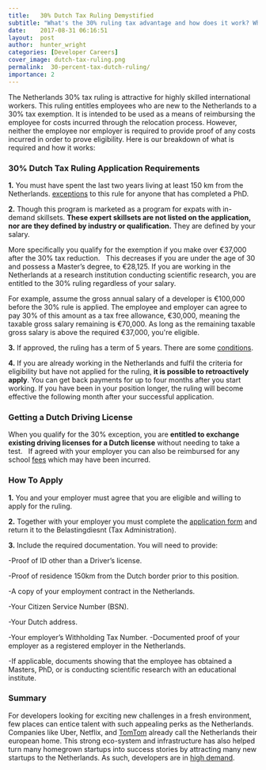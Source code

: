 ```yaml
---
title:   30% Dutch Tax Ruling Demystified
subtitle: "What's the 30% ruling tax advantage and how does it work? What requirements need to be met in order to apply? The following is a guide to the 30% Dutch tax rule for highly skilled international workers and its application process."
date:    2017-08-31 06:16:51
layout:  post
author:  hunter_wright
categories: [Developer Careers]
cover_image: dutch-tax-ruling.png
permalink:  30-percent-tax-dutch-ruling/
importance: 2
---
```


The Netherlands 30% tax ruling is attractive for highly skilled international workers. This ruling entitles employees who are new to the Netherlands to a 30% tax exemption. It is intended to be used as a means of reimbursing the employee for costs incurred through the relocation process. However, neither the employee nor employer is required to provide proof of any costs incurred in order to prove eligibility. Here is our breakdown of what is required and how it works:

<!--more--> 

### 30% Dutch Tax Ruling Application Requirements  

**1.**  You must have spent the last two years living at least 150 km from the Netherlands.  [exceptions](https://www.belastingdienst.nl/wps/wcm/connect/bldcontenten/belastingdienst/individuals/living_and_working/working_in_another_country_temporarily/you_are_coming_to_work_in_the_netherlands/30_facility_for_incoming_employees/conditions_30_p_facility/you_live_more_than_150_kilometres_away_from_the_dutch_border) to this rule for anyone that has completed a PhD.  

**2.** Though this program is marketed as a program for expats with in-demand skillsets. **These expert skillsets are not listed on the application, nor are they defined by industry or qualification.** They are defined by your salary.  

More specifically you qualify for the exemption if you make over €37,000 after the 30% tax reduction.    This decreases if you are under the age of 30 and possess a Master’s degree, to €28,125.   If you are working in the Netherlands at a research institution conducting scientific research, you are entitled to the 30% ruling regardless of your salary.  
 
 For example, assume the gross annual salary of a developer is €100,000 before the 30% rule is applied. The employee and employer can agree to pay 30% of this amount as a tax free allowance, €30,000, meaning the taxable gross salary remaining is €70,000. As long as the remaining taxable gross salary is above the required €37,000, you're eligible. 
 
**3.** If approved, the ruling has a term of 5 years. There are some [conditions](https://www.belastingdienst.nl/wps/wcm/connect/bldcontenten/belastingdienst/individuals/living_and_working/working_in_another_country_temporarily/you_are_coming_to_work_in_the_netherlands/30_facility_for_incoming_employees/the_decision_issued_to_you_has_a_maximum_term_of_8_years). 

**4.** If you are already working in the Netherlands and fulfil the criteria for eligibility but have not applied for the ruling, **it is possible to retroactively apply**. You can get back payments for up to four months after you start working. If you have been in your position longer, the ruling will become effective the following month after your successful application. 

### Getting a Dutch Driving License

When you qualify for the 30% exception, you are **entitled to exchange existing driving licenses for a Dutch license** without needing to take a test.   If agreed with your employer you can also be reimbursed for any school [fees](https://www.belastingdienst.nl/wps/wcm/connect/bldcontenten/belastingdienst/individuals/living_and_working/working_in_another_country_temporarily/you_are_coming_to_work_in_the_netherlands/30_facility_for_incoming_employees/school_fees) which may have been incurred.      

### How To Apply

**1.** You and your employer must agree that you are eligible and willing to apply for the ruling.

**2.** Together with your employer you must complete the [application form](https://download.belastingdienst.nl/belastingdienst/docs/applic_2017_Inc_tax_nat_insur_lh5981z71foleng.pdf) and return it to the Belastingdiesnt (Tax Administration).

**3.** Include the required documentation. You will need to provide: 

-Proof of ID other than a Driver’s license.

-Proof of residence 150km from the Dutch border prior to this position.

-A copy of your employment contract in the Netherlands.

-Your Citizen Service Number (BSN).

-Your Dutch address.

-Your employer’s Withholding Tax Number. -Documented proof of your employer as a registered employer in the Netherlands.

-If applicable, documents showing that the employee has obtained a Masters, PhD, or is conducting scientific research with an educational institute.

### Summary 

For developers looking for exciting new challenges in a fresh environment, few places can entice talent with such appealing perks as the Netherlands. Companies like Uber, Netflix, and [TomTom](https://blog.honeypot.io/whats-it-like-to-work-at-tomtom/) already call the Netherlands their european home. This strong eco-system and infrastructure has also helped turn many homegrown startups into success stories by attracting many new startups to the Netherlands. As such, developers are in [high demand](http://www.computerweekly.com/news/4500269840/Fears-of-software-skills-shortage-in-Germany-and-the-Netherlands). 




